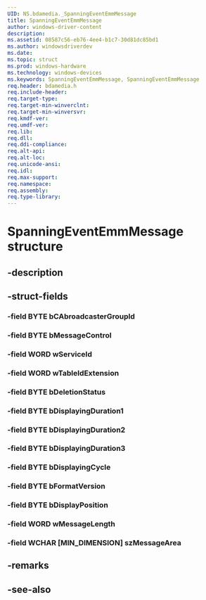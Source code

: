 ```yaml
---
UID: NS.bdamedia._SpanningEventEmmMessage
title: SpanningEventEmmMessage
author: windows-driver-content
description: 
ms.assetid: 08587c56-eb76-4ee4-b1c7-30d81dc85bd1
ms.author: windowsdriverdev
ms.date: 
ms.topic: struct
ms.prod: windows-hardware
ms.technology: windows-devices
ms.keywords: SpanningEventEmmMessage, SpanningEventEmmMessage
req.header: bdamedia.h
req.include-header:
req.target-type:
req.target-min-winverclnt:
req.target-min-winversvr:
req.kmdf-ver:
req.umdf-ver:
req.lib:
req.dll:
req.ddi-compliance:
req.alt-api:
req.alt-loc:
req.unicode-ansi:
req.idl:
req.max-support:
req.namespace:
req.assembly:
req.type-library:
---
```


# SpanningEventEmmMessage structure

## -description



## -struct-fields

### -field BYTE bCAbroadcasterGroupId			
 	
### -field BYTE bMessageControl			
 	
### -field WORD wServiceId			
 	
### -field WORD wTableIdExtension			
 	
### -field BYTE bDeletionStatus			
 	
### -field BYTE bDisplayingDuration1			
 	
### -field BYTE bDisplayingDuration2			
 	
### -field BYTE bDisplayingDuration3			
 	
### -field BYTE bDisplayingCycle			
 	
### -field BYTE bFormatVersion			
 	
### -field BYTE bDisplayPosition			
 	
### -field WORD wMessageLength			
 	
### -field WCHAR [MIN_DIMENSION] szMessageArea			
 	
## -remarks

## -see-also
